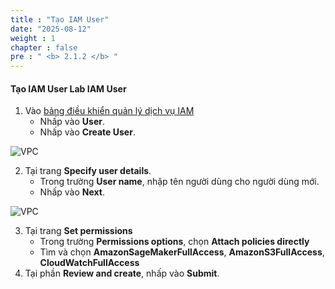 ```yaml
---
title : "Tạo IAM User"
date: "2025-08-12"
weight : 1
chapter : false
pre : " <b> 2.1.2 </b> "
---
```



#### Tạo IAM User **Lab IAM User**
1. Vào [bảng điều khiển quản lý dịch vụ IAM](https://console.aws.amazon.com/iam/home)
   + Nhấp vào **User**.
   + Nhấp vào **Create User**.

![VPC](datascienceplatformwtihjupyterandsagemaker/images/2.prerequisite/003-IAM.png)

2. Tại trang **Specify user details**.
   + Trong trường **User name**, nhập tên người dùng cho người dùng mới.
   + Nhấp vào **Next**.

![VPC](datascienceplatformwtihjupyterandsagemaker/images/2.prerequisite/004-IAM.png)

3. Tại trang **Set permissions** 
   + Trong trường **Permissions options**, chọn **Attach policies directly**
   + Tìm và chọn **AmazonSageMakerFullAccess**, **AmazonS3FullAccess**, **CloudWatchFullAccess**
4. Tại phần **Review and create**, nhấp vào **Submit**.